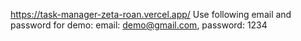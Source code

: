 https://task-manager-zeta-roan.vercel.app/
Use following email and password for demo: email: demo@gmail.com, password: 1234
